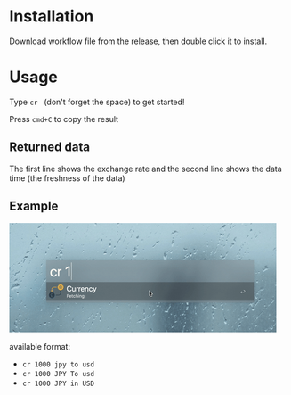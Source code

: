 # Installation

Download workflow file from the release, then double click it to install.

# Usage

Type `cr ` (don't forget the space) to get started!

Press `cmd+C` to copy the result 

## Returned data

The first line shows the exchange rate and the second line shows the data time (the freshness of the data)

## Example

![demo](example/demo.gif)

available format:

- `cr 1000 jpy to usd`
- `cr 1000 JPY To usd`
- `cr 1000 JPY in USD`
